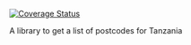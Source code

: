 [![Coverage Status](https://coveralls.io/repos/github/landrykapela/postcodes-tz/badge.svg?branch=dev)](https://coveralls.io/github/landrykapela/postcodes-tz?branch=dev)

A library to get a list of postcodes for Tanzania
